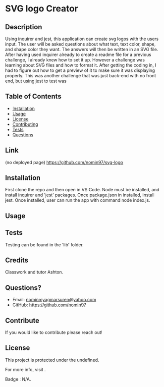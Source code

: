 # SVG logo Creator
  
## Description 
  Using inquirer and jest, this application can create svg logos with the users input. The user will be asked questions about what text, text color, shape, and shape color they want. The answers will then be written in an SVG file. After having used inquirer already to create a readme file for a previous challenge, I already knew how to set it up. However a challenge was learning about SVG files and how to format it. After getting the coding in, I had to figure out how to get a preview of it to make sure it was displaying properly. This was another challenge that was just back-end with no front end, but using jest to test was 
  
  ## Table of Contents
  - [Installation](#installation)
  - [Usage](#usage)
  - [License](#license)
  - [Contributing](#contributing)
  - [Tests](#tests)
  - [Questions](#questions)
  
  ## Link
  (no deployed page) https://github.com/nomin97/svg-logo
  
  ## Installation 
  First clone the repo and then open in VS Code. Node must be installed, and install inquirer and 'jest' packages. Once package.json in installed, install jest. Once installed, user can run the app with command node index.js. 
  
  ## Usage
  
  
  ## Tests
  Testing can be found in the 'lib' folder. 
  
  ## Credits
  Classwork and tutor Ashton. 
  
  ## Questions?
  * Email: <nominmyagmarsuren@yahoo.com>
  * GitHub: <https://github.com/nomin97>
  
  ## Contribute
  If you would like to contribute please reach out!
  
  ## License
  This project is protected under the undefined.
  
  For more info, visit .
  
  Badge : N/A.
